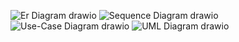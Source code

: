 ![Er Diagram drawio](https://github.com/ParmisMorshedi/MinimalProjektApi/assets/146171609/ae128a4e-c2fa-4c83-8d0d-e1925f7c7078)
![Sequence Diagram drawio](https://github.com/ParmisMorshedi/MinimalProjektApi/assets/146171609/7c035efd-42d8-4ddd-a898-a82ddbd7cfab)
![Use-Case Diagram drawio](https://github.com/ParmisMorshedi/MinimalProjektApi/assets/146171609/4b5c6e4a-2cfd-4b8a-8a52-86b5e653a7ea)
![UML Diagram drawio](https://github.com/ParmisMorshedi/MinimalProjektApi/assets/146171609/e0c8397b-60d2-4e54-8289-2a95aa671729)



